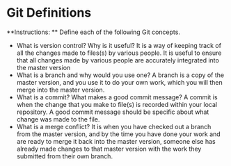 # Git Definitions

**Instructions: ** Define each of the following Git concepts.

* What is version control?  Why is it useful? It is a way of keeping track of all the changes made to files(s) by various people. It is useful to ensure that all changes made by various people are accurately integrated into the master version
* What is a branch and why would you use one? A branch is a copy of the master version, and you use it to do your own work, which you will then merge into the master version.
* What is a commit? What makes a good commit message? A commit is when the change that you make to file(s) is recorded within your local repository. A good commit message should be specific about what change was made to the file.
* What is a merge conflict? It is when you have checked out a branch from the master version, and by the time you have done your work and are ready to merge it back into the master version, someone else has already made changes to that master version with the work they submitted from their own branch.